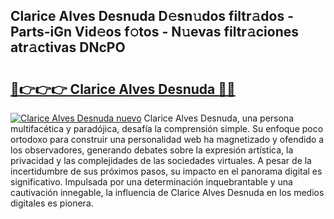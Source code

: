 ## Clarice Alves Desnuda D𝚎sn𝚞dos filtr𝚊dos - Parts-iGn Vid𝚎os f𝚘tos - N𝚞evas filtr𝚊ciones atr𝚊ctivas DNcPO

# <h2><a href="http://mbcjma.tromn.icu/?c=Clarice+Alves+Desnuda">🔗👉👉👉 Clarice Alves Desnuda 🔗🔗</a></h2>

[![Clarice Alves Desnuda nuevo](https://i.imgur.com/pEAQMta.gif)](http://mbcjma.tromn.icu/?c=Clarice+Alves+Desnuda)
Clarice Alves Desnuda, una persona multifacética y paradójica, desafía la comprensión simple. Su enfoque poco ortodoxo para construir una personalidad web ha magnetizado y ofendido a los observadores, generando debates sobre la expresión artística, la privacidad y las complejidades de las sociedades virtuales. A pesar de la incertidumbre de sus próximos pasos, su impacto en el panorama digital es significativo. Impulsada por una determinación inquebrantable y una cautivación innegable, la influencia de Clarice Alves Desnuda en los medios digitales es pionera.
